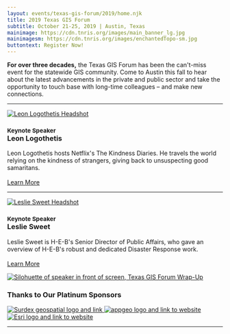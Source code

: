 ```yaml
---
layout: events/texas-gis-forum/2019/home.njk
title: 2019 Texas GIS Forum
subtitle: October 21-25, 2019 | Austin, Texas
mainimage: https://cdn.tnris.org/images/main_banner_lg.jpg
mainimagesm: https://cdn.tnris.org/images/enchantedTopo-sm.jpg
buttontext: Register Now!
---
```


<div class="col-md-6">
  <p class="lead"><strong>For over three decades,</strong> the Texas GIS Forum has been the can't-miss event for the statewide GIS community. Come to Austin this fall to hear about the latest advancements in the private and public sector and take the opportunity to touch base with long-time colleagues – and make new connections.</p>
  <hr class="clearfix">
  <a class="pull-right" href="/news/2019-06-11/forum-keynote-leon-logothetis-host-kindness-diaries">
  <img class="img-circle kn-headshot-2019" src="https://cdn.tnris.org/images/leon_headshot_th.jpg" alt="Leon Logothetis Headshot">
  </a>
  <h3><small>Keynote Speaker</small><br><strong>Leon Logothetis</strong></h3>
  <p>Leon Logothetis hosts Netflix's The Kindness Diaries. He travels the world relying on the kindness of strangers, giving back to unsuspecting good samaritans.<br><br>
  <a href="/news/2019-06-11/forum-keynote-leon-logothetis-host-kindness-diaries"><i class="glyphicon glyphicon-arrow-right"></i> Learn More</a></p>
  <hr class="clearfix">
  <a class="pull-right" href="/news/2019-09-18/forum-keynote-justen-noakes-heb-director-emergency-preparedness">
  <img class="img-circle kn-headshot-2019" src="https://cdn.tnris.org/images/leslie_sweet_headshot.jpg" alt="Leslie Sweet Headshot">
  </a>
  <h3><small>Keynote Speaker</small><br><strong>Leslie Sweet</strong></h3>
  <p>Leslie Sweet is H-E-B's Senior Director of Public Affairs, who gave an overview of H-E-B's robust and dedicated Disaster Response work.<br><br>
  <a href="/news/2019-09-18/forum-keynote-justen-noakes-heb-director-emergency-preparedness"><i class="glyphicon glyphicon-arrow-right"></i> Learn More</a></p>
</div>
<div class="col-sm-6 ">  
<a href="/news/2019-11-04/texas-gis-forum-2019-wrap-up-photo-recap">
  <img class="img-responsive" src="https://cdn.tnris.org/images/txgisforum2019wrapup_md.jpg" alt="Silohuette of speaker in front of screen, Texas GIS Forum Wrap-Up">
</a>
<h3>Thanks to Our Platinum Sponsors</h3>
  <p>
    <a class="welcome-logo-2019" href="http://www.surdex.com/">
      <img alt="Surdex geospatial logo and link" src="https://cdn.tnris.org/images/surdex_logo.png">
    </a>
    <a class="welcome-logo-2019" href="http://appgeo.com">
      <img  alt="appgeo logo and link to website" src="https://cdn.tnris.org/images/appgeo_logo.png">
    </a>
    <a class="welcome-logo-2019" href="http://www.esri.com">
      <img alt="Esri logo and link to website" src="https://cdn.tnris.org/images/esri_where_logo.png">
    </a>
  </p>
</div>
<hr class="clearfix">
